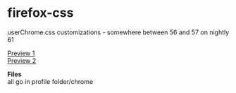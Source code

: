 # firefox-css
userChrome.css customizations - somewhere between 56 and 57 on nightly 61</br>

[Preview 1](https://i.imgur.com/EnfS8C7.png)</br>
[Preview 2](https://i.imgur.com/kS6w351.png)

**Files**</br>
all go in profile folder/chrome
